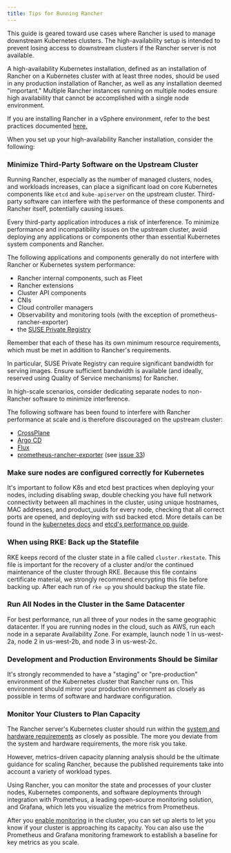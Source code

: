 ```yaml
---
title: Tips for Running Rancher
---
```


<head>
  <link rel="canonical" href="https://ranchermanager.docs.rancher.com/reference-guides/best-practices/rancher-server/tips-for-running-rancher"/>
</head>

This guide is geared toward use cases where Rancher is used to manage downstream Kubernetes clusters. The high-availability setup is intended to prevent losing access to downstream clusters if the Rancher server is not available.

A high-availability Kubernetes installation, defined as an installation of Rancher on a Kubernetes cluster with at least three nodes, should be used in any production installation of Rancher, as well as any installation deemed "important." Multiple Rancher instances running on multiple nodes ensure high availability that cannot be accomplished with a single node environment.

If you are installing Rancher in a vSphere environment, refer to the best practices documented [here.](on-premises-rancher-in-vsphere.md)

When you set up your high-availability Rancher installation, consider the following:

### Minimize Third-Party Software on the Upstream Cluster

Running Rancher, especially as the number of managed clusters, nodes, and workloads increases, can place a significant load on core Kubernetes components like `etcd` and `kube-apiserver` on the upstream cluster. Third-party software can interfere with the performance of these components and Rancher itself, potentially causing issues.

Every third-party application introduces a risk of interference. To minimize performance and incompatibility issues on the upstream cluster, avoid deploying any applications or components other than essential Kubernetes system components and Rancher.

The following applications and components generally do not interfere with Rancher or Kubernetes system performance:
 * Rancher internal components, such as Fleet
 * Rancher extensions
 * Cluster API components
 * CNIs
 * Cloud controller managers
 * Observability and monitoring tools (with the exception of prometheus-rancher-exporter)
 * the [SUSE Private Registry](https://documentation.suse.com/cloudnative/suse-private-registry/html/private-registry/index.html)

Remember that each of these has its own minimum resource requirements, which must be met in addition to Rancher's requirements.

In particular, SUSE Private Registry can require significant bandwidth for serving images. Ensure sufficient bandwidth is available (and ideally, reserved using Quality of Service mechanisms) for Rancher.

In high-scale scenarios, consider dedicating separate nodes to non-Rancher software to minimize interference.

The following software has been found to interfere with Rancher performance at scale and is therefore discouraged on the upstream cluster:
 * [CrossPlane](https://www.crossplane.io/)
 * [Argo CD](https://argoproj.github.io/cd/)
 * [Flux](https://fluxcd.io/)
 * [prometheus-rancher-exporter](https://github.com/David-VTUK/prometheus-rancher-exporter) (see [issue 33](https://github.com/David-VTUK/prometheus-rancher-exporter/issues/33))

### Make sure nodes are configured correctly for Kubernetes
It's important to follow K8s and etcd best practices when deploying your nodes, including disabling swap, double checking you have full network connectivity between all machines in the cluster, using unique hostnames, MAC addresses, and product_uuids for every node, checking that all correct ports are opened, and deploying with ssd backed etcd. More details can be found in the [kubernetes docs](https://kubernetes.io/docs/setup/production-environment/tools/kubeadm/install-kubeadm/#before-you-begin) and [etcd's performance op guide](https://etcd.io/docs/v3.5/op-guide/performance/).

### When using RKE: Back up the Statefile
RKE keeps record of the cluster state in a file called `cluster.rkestate`. This file is important for the recovery of a cluster and/or the continued maintenance of the cluster through RKE. Because this file contains certificate material, we strongly recommend encrypting this file before backing up. After each run of `rke up` you should backup the state file.

### Run All Nodes in the Cluster in the Same Datacenter
For best performance, run all three of your nodes in the same geographic datacenter. If you are running nodes in the cloud, such as AWS, run each node in a separate Availability Zone. For example, launch node 1 in us-west-2a, node 2 in us-west-2b, and node 3 in us-west-2c.

### Development and Production Environments Should be Similar
It's strongly recommended to have a "staging" or "pre-production" environment of the Kubernetes cluster that Rancher runs on. This environment should mirror your production environment as closely as possible in terms of software and hardware configuration.

### Monitor Your Clusters to Plan Capacity
The Rancher server's Kubernetes cluster should run within the [system and hardware requirements](../../../getting-started/installation-and-upgrade/installation-requirements/installation-requirements.md) as closely as possible. The more you deviate from the system and hardware requirements, the more risk you take.

However, metrics-driven capacity planning analysis should be the ultimate guidance for scaling Rancher, because the published requirements take into account a variety of workload types.

Using Rancher, you can monitor the state and processes of your cluster nodes, Kubernetes components, and software deployments through integration with Prometheus, a leading open-source monitoring solution, and Grafana, which lets you visualize the metrics from Prometheus.

After you [enable monitoring](../../../integrations-in-rancher/monitoring-and-alerting/monitoring-and-alerting.md) in the cluster, you can set up alerts to let you know if your cluster is approaching its capacity. You can also use the Prometheus and Grafana monitoring framework to establish a baseline for key metrics as you scale.

